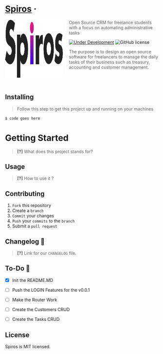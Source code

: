 # [Spiros](https://reactjs.org/) &middot;
<img src="./public/img/logo.svg" align="left" width="190px" height="190px"/>
<img align="left" width="0" height="192px" hspace="10"/>

> Open Source CRM for freelance students with a focus on automating administrative tasks

[![Under Development](https://img.shields.io/badge/under-development-orange.svg)](http://github.com/cez-aug/github-project-boilerplate)
![GitHub license](https://img.shields.io/badge/license-MIT-blue.svg)

> The purpose is to design an open source software for freelancers to manage the daily tasks of their business such as treasury, accounting and customer management.

<br>
<br>

## Installing

> Follow this step to get this project up and running on your machines

```sh
$ code goes here
```

# Getting Started

> **[?]** What does this project stands for?

## Usage

> **[?]** How to use it ? 

## Contributing

1. `Fork` this repository
2. Create a `branch`
3. `Commit` your changes
4. `Push` your `commits` to the `branch`
5. Submit a `pull request`


## Changelog :memo:

> **[?]** Link for our `CHANGELOG` file.

## To-Do :man:

- [x] Init the README.MD
- [ ] Push the LOGIN Features for the v0.0.1
- [ ] Make the Router Work 
- [ ] Create the Customers CRUD
- [ ] Create the Tasks CRUD


## License

Spiros is MIT licensed.

